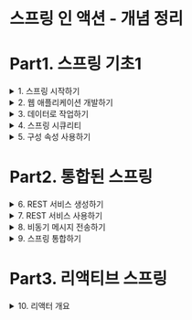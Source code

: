 # 스프링 인 액션 - 개념 정리


# Part1. 스프링 기초1

<details><summary>1. 스프링 시작하기</summary>

## 1. 스프링 시작하기

### 1.1 스프링이란?

**스프링 애플리케이션 컨텍스트**  
- 스프링이 제공하는 컨테이너
- 애플리케이션 컴포넌트를 생성하고 관리
- 애플리케이션 컴포넌트 or 빈들은 스프링 애플리케이션 컨텍스트 내부에서 서로 연결되어 완전한 애플리케이션을 만듬

**의존성 주입(DI)**
- 빈의 상호 연결을 해주는 패턴
- 컨테이너가 애플리케이션 컴포넌트에서 의존(사용)하는 다른 빈의 생성과 관리를 해줌
- 컨테이너가 모든 컴포넌트를 생성, 관리하고 해당 컴포넌트를 필요로 하는 빈에 주입한다.
- 일반적으로 생성자 인자 또는 속성의 접근자 메서드를 통해 처리한다.

**자동-구성(autoconfiguration)**
- autowiring과 component scanning 기법을 기반으로 함 
- component scanning을 사용하여 애플리케이션의 classpath에 지정된 컴포넌트를 찾은 후 스프링 애플리케이션 컨텍스트의 빈으로 생성 
- autowiring을 사용하여 의존 관계가 있는 컴포넌트를 자동으로 다른 빈에 주입(연결) 한다.

### 1.2 스프링 애플리케이션 초기 설정하기

**@SpringBootApplication**
- @SpringBootConfiguration, @EnableAutoConfiguration, @ComponentScan 으로 구성

**@SpringBootConfiguration**
- 지정한 클래스를 구성클래스로 지정
- @Configuration 애노테이션의 특화된 형태

**@EnableAutoConfiguration**
- 스프링 부트 autoconfiguration을 활성화 한다.
- 우리가 필요로 하는 컴포넌트들을 자동으로 구성하도록 스프링 부트에 알려준다

**@ComponentScan**
- 컴포넌트 검색을 활성화
- @Component, @Controller, @Service등의 애노테이션과 함께 클래스를 선언할 수 있게 해줌
- 자동으로 위 클래스들을 찾아 스프링 애플리케이션 컨텍스트에 컴포넌트로 등록한다.


### 1.3 스프링 애플리케이션 작성하기

**Controller**
- 웹 요청과 응답을 처리하는 컴포넌트

### 1.4 스프링 살펴보기 

### 요약 

</details>

<details><summary> 2. 웹 애플리케이션 개발하기 </summary>

## 2. 웹 애플리케이션 개발하기

### 2.1 정보 보여주기

**Controller의 임무**
- 데이터를 가져오고 처리
- HTTP요청을 처리
- 브라우저에 보여줄 HTML을 뷰에 요청
- REST형태의 응답 몸체에 직접 데이터를 추가

**View의 임무**
- 브라우저에게 보여주는 데이터를 HTML로 나타내는 것

**Model의 임무**
- 컨트롤러와 뷰 사이에서 데이터를 운반하는 객체
- Model 객체의 속성에 있는 데이터는 뷰가 알 수 있는 서블릿 요청 속성들로 복사한다.

### 2.2 폼 제출 처리하기

### 2.3 폼 입력 유효성 검사하기

### 2.4 뷰 컨트롤러로 작업하기

### 2.5 뷰 템플릿 라이브러리 선택하기

</details>

<details> <summary>3. 데이터로 작업하기 </summary>

## 3. 데이터로 작업하기

### 3.1 JDBC를 사용해서 데이터 읽고 쓰기

### 3.2 스프링 데이터 JPA를 사용해서 데이터 저장하고 사용하기

</details>

<details> <summary>4. 스프링 시큐리티 </summary>

## 4. 스프링 시큐리티

### 4.1 스프링 시큐리티 활성화하기

### 4.2 스프링 시큐리티 구성하기

### 4.3 웹 요청 보안 처리하기 

### 4.4 사용자 인지하기

### 4.5 각 폼에 로그아웃 버튼 추가하고 사용자 정보 보여주기

</details>

<details> <summary>5. 구성 속성 사용하기 </summary>

## 5. 구성 속성 사용하기

### 5.1 자동-구성 세부 조정하기

**빈 연결(Bean Wiring)**
- 빈으로 생성되는 애플리케이션 컴포넌트 및 상호 간에 주입되는 방법을 선언하는 구성

**속성 주입(Property injection)**
- 빈의 속성 값을 설정하는 구성

### 5.2 우리의 구성 속성 생성하기

### 5.3 프로파일 사용해서 구성하기

</details>

# Part2. 통합된 스프링 

<details><summary> 6. REST 서비스 생성하기 </summary>

## 6. REST 서비스 생성하기

## 6.1 REST 컨트롤러 작성하기

## 6.2 하이퍼미디어 사용하기

## 6.3 데이터 기반 서비스 활성화하기

</details>

<details><summary> 7. REST 서비스 사용하기 </summary>

## 7. REST 서비스 사용하기

- RestTemplate: 스프링 프레임워크에서 제공하는 간단하고 동기화된 REST 클라이언트
- Traverson: 스프링 HATEOAS에서 제공하는 하이퍼링크를 인식하는 동기화 REST 클라이언트
- WebClient: 스프링5에서 소개된 반응형 비동기 REST 클라이언트

### 7.1 RestTemplate으로 REST 엔드포인트 사용하기

### 7.2 Traverson으로 REST API 사용하기

**Traverson**
- HATEOAS가 활성화된 API를 이동하면서 리소스를 쉽게 가져올 수 있다.
- 리소스를 쓰거나 삭제하는 메서드가 없다.

**RestTemplate**
- 리소스를 쓰거나 삭제할 수 있다.
- API를 이동하면서 리소스를 가져오는게 쉽지 않다

**API 이동과 리소스 변경이나 삭제를 모두 해야 하는경우**
- RestTemplate, Traverson을 함께 사용

**Traverson 동작**

1. Traverson 경로 설정
    ```java
    @Bean 
    public Traverson traverson() {
    Traverson traverson = new Traverson(
        URI.create("http://localhost:8080/api"), MediaTypes.HAL_JSON);
    return traverson;
    }
    ```

2. 8080/api의 결과 
    ```json
    {
        "_links": {
            "ingredients": {
                "href": "http://localhost:8080/api/ingredients"
            },
            "users": {
                "href": "http://localhost:8080/api/users"
            },
            "orders": {
                "href": "http://localhost:8080/api/orders"
            },
            "tacos": {
                "href": "http://localhost:8080/api/tacos{?page,size,sort}",
                "templated": true
            },
            "profile": {
                "href": "http://localhost:8080/api/profile"
            }
        }
    }
    ```

3. traverson.follow("tacos") 했을 때 
   - localhost:8080/api 의 결과 json에서 tacos의 href의 string값으로 api요청 
   - 결과:
    ```json
    {
        "_embedded": {
            "tacos": [
                {
                    "name": "Carnivore",
                    "createdAt": "2022-01-15T06:23:23.700+0000",
                    "_links": {
                        "self": {
                            "href": "http://localhost:8080/api/tacos/2"
                        },
                        "taco": {
                            "href": "http://localhost:8080/api/tacos/2"
                        },
                        "ingredients": {
                            "href": "http://localhost:8080/api/tacos/2/ingredients"
                        }
                    }
                },
                {
                    "name": "Bovine Bounty",
                    "createdAt": "2022-01-15T06:23:23.718+0000",
                    "_links": {
                        "self": {
                            "href": "http://localhost:8080/api/tacos/3"
                        },
                        "taco": {
                            "href": "http://localhost:8080/api/tacos/3"
                        },
                        "ingredients": {
                            "href": "http://localhost:8080/api/tacos/3/ingredients"
                        }
                    }
                },
                {
                    "name": "Veg-Out",
                    "createdAt": "2022-01-15T06:23:23.722+0000",
                    "_links": {
                        "self": {
                            "href": "http://localhost:8080/api/tacos/4"
                        },
                        "taco": {
                            "href": "http://localhost:8080/api/tacos/4"
                        },
                        "ingredients": {
                            "href": "http://localhost:8080/api/tacos/4/ingredients"
                        }
                    }
                }
            ]
        },
        "_links": {
            "self": {
                "href": "http://localhost:8080/api/tacos{?page,size,sort}",
                "templated": true
            },
            "profile": {
                "href": "http://localhost:8080/api/profile/tacos"
            },
            "recents": {
                "href": "http://localhost:8080/api/tacos/recent"
            }
        },
        "page": {
            "size": 20,
            "totalElements": 3,
            "totalPages": 1,
            "number": 0
        }
    }
    ```

4. traverson.follow("tacos","recents")
   - 위의 3번 작업 후,
   - "http://localhost:8080/api/tacos{?page,size,sort}" 요청의 recents의 href값으로 api 요청 
   

</details>

<details><summary> 8. 비동기 메시지 전송하기 </summary>

## 8. 비동기 메시지 전송하기

### 8.1 JMS로 메시지 전송하기

**메시지 수신 방식**
- 풀 모델: 코드에서 메시지를 요청하고 도착할 때까지 기다림 
- 푸시 모델: 메시지가 수신 가능하게 되면 코드로 자동 전달 

**풀 모델**
- Receiver를 가져다가 사용 (요청하고나서 도착할 때까지 기다린다)
- 애플리케이션 코드에서 Receiver를 호출
   ```java
   @Profile("jms-template")
   @Component("templateOrderReceiver")
   public class JmsOrderReceiver implements OrderReceiver {
   
     private JmsTemplate jms;
   
     public JmsOrderReceiver(JmsTemplate jms) {
       this.jms = jms;
     }
     
     @Override
     public Order receiveOrder() {
       return (Order) jms.receiveAndConvert("tacocloud.order.queue");
     }
     
   }
   ```

**푸시 모델**
- 리스너를 통해서 메시지 수신이 가능할 때 처리 
- 애플리케이션 코드에서 호출하지 않는다. 
   ```java
   @Profile("jms-listener")
   @Component
   public class OrderListener {
     
     private KitchenUI ui;
   
     @Autowired
     public OrderListener(KitchenUI ui) {
       this.ui = ui;
     }
   
     @JmsListener(destination = "tacocloud.order.queue")
     public void receiveOrder(Order order) {
       ui.displayOrder(order);
     }
     
   }
   ```
**JMS**
- 표준 자바 명세에 정의되어 있다
- 여러 브로커에서 지원되므로 자바의 메시징에 많이 사용됨
- 자바 명세이므로 자바 애플리케이션에서만 사용할 수 있다는 단점이 있다 
- RabbitMQ와 카프카 같은 메시징 시스템은 위의 단점을 해결하였다 (다른 언어와 JVM 외의 다른 플랫폼에서 사용 가능)


### 8.2 RabbitMQ와 AMQP 사용하기

**RabbitMQ**
- ![image](https://user-images.githubusercontent.com/28394879/149644670-23bcec37-e48f-41d0-b980-45ac73065bfa.png)
- AMQP의 중요한 구현이 RabbitMQ
- JMS보다 더 진보된 메시지 라우팅 전략을 제공
- JMS는 메시지가 수신자가 가져갈 메시지 도착지의 이름을 주소로 사용하는 반면, AMQP 메시지는 수신자가 리스닝하는 큐와 분리된 거래소(exchange)이름과 라우팅 키를 주소로 사용한다 
- 메시지가 RabbitMQ 브로커에 도착하면 주소로 지정된 거래소에 들어감
- 거래소는 하나 이상의 큐에 메시지를 전달할 책임이 있다
- JMS 와 동일하게 풀 모델, 푸시 모델이 있다.

**거래소**
- 기본(Default): 브로커가 자동으로 생성하는 특별한 거래소. 메시지의 라우팅 키와 이름이 같은 큐로 메시지를 전달함. 모든 큐는 자동으로 기본 거래소와 연결됨 
- 다이렉트(Direct): 바인딩 키가 메시지의 라우팅 키와 같은 큐에 메시지를 전달함
- 토픽(Topic): 바인딩 키(와일드카드를 포함하는)가 메시지의 라우팅 키와 일치하는 하나 이상의 큐에 메시지를 전달
- 팬아웃(Fanout): 바인딩 키나 라우팅 키에 상관없이 모든 연결된 큐에 메시지를 전달
- 헤더(Header): 토픽 거래소와 유사하며, 라우팅 키 대신 메시지 헤더 값을 기반으로 한다는 것만 다르다
- 데드 레더(Dead letter): 정의된 어떤 거래소-큐 바인딩과도 일치하지 않는 모든 메시지를 보관하는 잡동사니 거래소이다.

### 8.3 카프카 사용하기

**Kafka**
- ![image](https://user-images.githubusercontent.com/28394879/149647200-49845a45-8a29-4e5b-b82a-c22a654b8ee3.png)
- 높은 확장성을 제공하는 클러스터로 실행되도록 설계되었다.
- 클러스터의 모든 카프카 인스턴스에 걸쳐 토픽을 파티션으로 분할하여 메시지를 관리한다
- RabbitMQ가 거래소와 큐를 사용해서 메시지를 처리하는 반면, 카프카는 토픽만 사용한다 
- 카프카의 토픽은 클러스터의 모든 브로커에 복제된다
- 클러스터의 각 노드는 하나 이상의 토픽에 대한 리더로 동작하며, 토픽 데이터를 관리하고 클러스터의 다른 노드로 데이터를 복제한다
- 토픽은 여러 개의 파티션으로 분할될 수 있다. 이 경우 클러스터의 각 노드는 한 토픽의 하나 이상의 파티션(토픽 전체가 아니다)의 리더가 된다
- KafkaTemplate은 메시지를 수신하는 메서드를 일체 제공하지 않는다는 점이 JmsTemplate, RabbitTemplate과 다르다.
- 스프링을 사용해서 카프카 토픽의 메시지를 가져오는 유일한 방법은 메시지 리스너를 작성하는 것이다

### 8.4 비동기 메시지 전송과 수신 기능이 추가된 타코 클라우드 애플리케이션 빌드 및 실행하기

</details>

<details> <summary> 9. 스프링 통합하기 </summary>

## 9. 스프링 통합하기

### 9.1 간단한 통합 플로우 선언하기

### 9.2 스프링 통합의 컴포넌트 살펴보기

### 9.3 이메일 통합 플로우 생성하기

</details>

# Part3. 리액티브 스프링

<details> <summary> 10. 리액터 개요 </summary>

## 10. 리액터 개요 

### 10.1 리액티브 프로그래밍 이해하기

**backpressure(배압)**
- 컨슈머가 처리할 수 있는 만큼으로 전달 데이터를 제한함으로써 빠른 데이터 소스로부터의 데이터 전달 폭주를 피할 수 있는 수단이다.

**리액티브 스트림 4개의 인터페이스**
- Publisher(발행자)
- Subscriber(구독자)
- Subscription(구독)
- Processor(프로세서)

### 10.2 리액터 시작하기

**리액터**
- 핵심 타입 2가지: Mono, Flux (두개다 리액티브 스트림의 Publisher 인터페이스를 구현)
- Flux: 0,1 또는 다수의 데이터를 갖는 파이프라인
- Mono: 하나의 데이터 항목만 갖는 데이터셋에 최적화된 리액티브 타입

**리액터 vs RxJava**
- Mono <--> Observable
- Flux <--> Single 
- 위의 2가지가 서로 개념적으로 거의 같고, 여러 동일한 오퍼레이션을 제공한다.

### 10.3 리액티브 오퍼레이션 적용하기

**Flux와 Mono의 오퍼레이션 분류**
- 생성 오퍼레이션
- 조합 오퍼레이션
- 변환 오퍼레이션
- 로직 오퍼레이션

</details>
